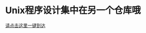 # Unix程序设计集中在另一个仓库哦
[请点击这里一键到达]([http://www.google.com/](https://github.com/KristianLi/Unix-Programming-Homework)https://github.com/KristianLi/Unix-Programming-Homework)
